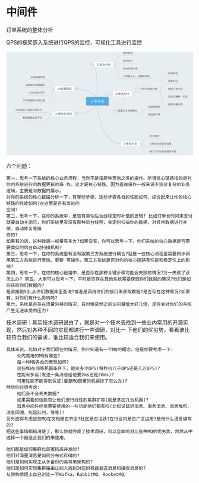 # 中间件

订单系统的整体分析



QPS的框架嵌入系统进行QPS的监控，可视化工具进行监控



![](./images/订单系统存在的问题.png)



六个问题：

```text
第一，思考一下系统的核心业务流程，当然不是指那种查询之类的操作。所谓核心链路指的是对你的系统进行的数据更新的操 作，这才是核心链路，因为查询操作一般来说不涉及复杂的业务逻辑，主要是对数据的展示。
对你的系统的核心链路分析一下，有哪些步骤，这些步骤各自的性能如何，综合起来让你的核心链路的性能如何?在这里是否有改进的
空间?
第二，思考一下，在你的系统中，是否有类似后台线程定时补偿的逻辑? 比如订单长时间未支付就要自动关闭它，你们系统里有没有那种后台线程，会定时扫描你的数据，对异常数据进行补偿、自动修复等操
作的?
如果有的话，这种数据一般量有多大?如果没有，你可以思考一下，你们系统的核心数据是否需要类似的后台自动扫描机制?
第三，思考一下，在你的系统里有没有跟第三方系统进行耦合?就是一些核心流程里需要同步调用第三方系统进行查询、更新 等操作，第三方系统是否对你的核心链路有性能和稳定性上的影响?
第四，思考一下，在你的核心链路中，是否存在那种关键步骤可能会失败的情况?万一失败了该怎么办? 第五，大家可以思考一下，平时是否存在其他系统需要获取你们数据的情况?他们是如何获取你们数据的?
是直接跑SQL从你们数据库里查询?或者是调用你们的接口来获取数据?是否存在这种情况?如果有，对你们有什么影响吗? 
第六，系统是否存在流量洪峰的情况，有时候突然之间访问量增大好几倍，是否会对你们的系统产生无法承受的压力?
```





技术调研：其实技术调研说白了，就是对一个技术去找到一些业内常用的开源实现，然后对各种不同的实现都进行一些调研，对比一
下他们的优劣势，看看谁比较符合我们的需求，谁比较适合我们来使用。

```text
具体来说，比如对于我们现在的情况，你只知道有一个MQ的概念，但是你要考虑一下:
	业内常用的MQ有哪些?
	每一种MQ各自的表现如何? 
	这些MQ在同等机器条件下，能抗多少QPS(每秒抗几千QPS还是几万QPS)? 
	性能有多高(发送一条消息给他要2ms还是20ms)? 
	可用性能不能得到保证(要是MQ部署的机器挂了怎么办)?
然后你还得考虑:
	他们会不会丢失数据?
	如果需要的话能否让他们进行线性的集群扩容(就是多加几台机器)?
	消息中间件经常需要使用的一些功能他们都有吗(比如说延迟消息、事务消息、消息堆积、消息回溯、死信队列，等等)?
另外还得考虑这些MQ在文档是否齐全?社区是否活跃?在行业内是否广泛运用?是用什么语言编写的?
把这些事情都搞清楚了，那么你就完成了技术调研，可以全面的对比各种MQ的优劣势，然后从中选择一个最适合我们的来使用。
```

```
他们都是如何集群化部署抗高并发的?
他们对海量消息是如何分布式存储的?
他们是如何实现主从多备份的高可用架构的?
他们是如何实现集群路由让别人找到对应的机器发送消息和接收消息的?
从架构原理上自己对比一下Kafka、RabbitMQ、RocketMQ。
```


